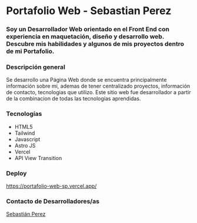 # Portafolio Web - Sebastian Perez

### Soy un Desarrollador Web orientado en el Front End con experiencia en maquetación, diseño y desarrollo web. Descubre mis habilidades y algunos de mis proyectos dentro de mi Portafolio.

### Descripción general

Se desarrollo una Página Web donde se encuentra principalmente información sobre mi, ademas de tener centralizado proyectos, información de contacto, tecnologias que utilizo.
Este sitio web fue desarrollador a partir de la combinacion de todas las tecnologías aprendidas.

### Tecnologías

- HTML5
- Tailwind
- Javascript
- Astro JS
- Vercel
- API View Transition


### Deploy

https://portafolio-web-sp.vercel.app/

### Contacto de Desarrolladores/as

[Sebastián Perez](https://www.linkedin.com/in/sebastian-perezz/)
